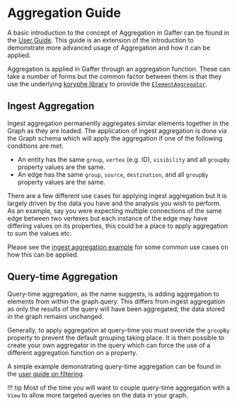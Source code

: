 # Aggregation Guide

A basic introduction to the concept of Aggregation in Gaffer can be found in the
[User Guide](../../user-guide/gaffer-basics/what-is-aggregation.md). This guide is
an extension of the introduction to demonstrate more advanced usage of
Aggregation and how it can be applied.

Aggregation is applied in Gaffer through an aggregation function. These can take
a number of forms but the common factor between them is that they use the
underlying [koryphe library](https://github.com/gchq/koryphe) to provide the
[`ElementAggregator`](https://gchq.github.io/Gaffer/uk/gov/gchq/gaffer/data/element/function/ElementAggregator.html).

## Ingest Aggregation

Ingest aggregation permanently aggregates similar elements together in the Graph
as they are loaded. The application of ingest aggregation is done via the Graph
schema which will apply the aggregation if one of the following conditions are
met:

- An entity has the same `group`, `vertex` (e.g. ID), `visibility` and all `groupBy`
  property values are the same.
- An edge has the same `group`, `source`, `destination`, and all `groupBy`
  property values are the same.

There are a few different use cases for applying ingest aggregation but it is
largely driven by the data you have and the analysis you wish to perform. As an
example, say you were expecting multiple connections of the same edge between
two vertexes but each instance of the edge may have differing values on its
properties, this could be a place to apply aggregation to sum the values etc.

Please see the [ingest aggregation example](ingest-example.md) for some common
use cases on how this can be applied.

## Query-time Aggregation

Query-time aggregation, as the name suggests, is adding aggregation to
elements from within the graph query. This differs from ingest aggregation
as only the results of the query will have been aggregated; the data stored
in the graph remains unchanged.

Generally, to apply aggregation at query-time you must override the `groupBy`
property to prevent the default grouping taking place. It is then possible
to create your own aggregator in the query which can force the use of a
different aggregation function on a property.

A simple example demonstrating query-time aggregation can be found in the
[user guide on filtering](../../user-guide/query/gaffer-syntax/filtering.md#query-time-aggregation).

!!! tip
    Most of the time you will want to couple query-time aggregation with a `View`
    to allow more targeted queries on the data in your graph.
